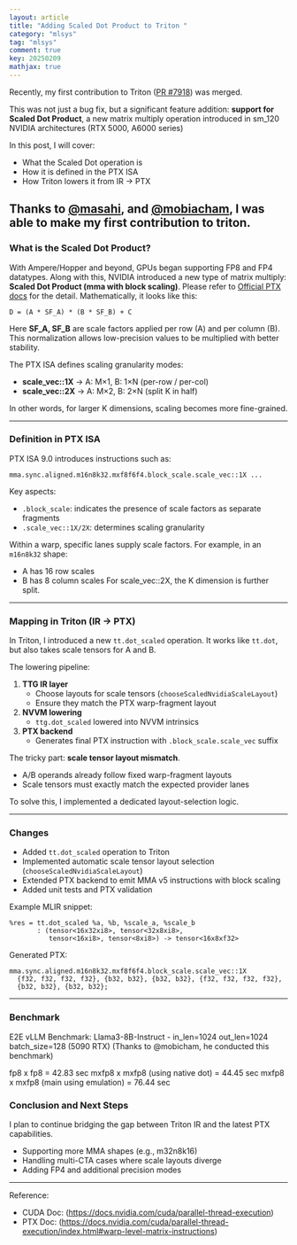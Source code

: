 ```yaml
---
layout: article
title: "Adding Scaled Dot Product to Triton "
category: "mlsys"
tag: "mlsys"
comment: true
key: 20250209
mathjax: true
---
```


Recently, my first contribution to Triton ([PR #7918](https://github.com/triton-lang/triton/pull/7918)) was merged.

This was not just a bug fix, but a significant feature addition: **support for Scaled Dot Product**, a new matrix multiply operation introduced in sm_120 NVIDIA architectures (RTX 5000, A6000 series)

In this post, I will cover:
- What the Scaled Dot operation is
- How it is defined in the PTX ISA
- How Triton lowers it from IR → PTX

Thanks to [@masahi](https://github.com/masahi), and [@mobiacham](https://github.com/mobicham), I was able to make my first contribution to triton.
---

### What is the Scaled Dot Product?
With Ampere/Hopper and beyond, GPUs began supporting FP8 and FP4 datatypes. Along with this, NVIDIA introduced a new type of matrix multiply: **Scaled Dot Product (mma with block scaling)**.
Please refer to [Official PTX docs](https://docs.nvidia.com/cuda/parallel-thread-execution/index.html#warp-level-matrix-instructions) for the detail.
Mathematically, it looks like this:
```
D = (A * SF_A) * (B * SF_B) + C
```

Here **SF_A, SF_B** are scale factors applied per row (A) and per column (B). This normalization allows low-precision values to be multiplied with better stability.

The PTX ISA defines scaling granularity modes:
- **scale_vec::1X** → A: M×1, B: 1×N (per-row / per-col)
- **scale_vec::2X** → A: M×2, B: 2×N (split K in half)

In other words, for larger K dimensions, scaling becomes more fine-grained.

---

### Definition in PTX ISA
PTX ISA 9.0 introduces instructions such as:
```
mma.sync.aligned.m16n8k32.mxf8f6f4.block_scale.scale_vec::1X ...
```

Key aspects:
- `.block_scale`: indicates the presence of scale factors as separate fragments
- `.scale_vec::1X/2X`: determines scaling granularity

Within a warp, specific lanes supply scale factors. For example, in an `m16n8k32` shape:
- A has 16 row scales
- B has 8 column scales
For scale_vec::2X, the K dimension is further split.

---

### Mapping in Triton (IR → PTX)
In Triton, I introduced a new `tt.dot_scaled` operation. It works like `tt.dot`, but also takes scale tensors for A and B.

The lowering pipeline:
1. **TTG IR layer**
   - Choose layouts for scale tensors (`chooseScaledNvidiaScaleLayout`)
   - Ensure they match the PTX warp-fragment layout
2. **NVVM lowering**
   - `ttg.dot_scaled` lowered into NVVM intrinsics
3. **PTX backend**
   - Generates final PTX instruction with `.block_scale.scale_vec` suffix

The tricky part: **scale tensor layout mismatch**.
- A/B operands already follow fixed warp-fragment layouts
- Scale tensors must exactly match the expected provider lanes

To solve this, I implemented a dedicated layout-selection logic.

---

### Changes
- Added `tt.dot_scaled` operation to Triton
- Implemented automatic scale tensor layout selection (`chooseScaledNvidiaScaleLayout`)
- Extended PTX backend to emit MMA v5 instructions with block scaling
- Added unit tests and PTX validation

Example MLIR snippet:
```mlir
%res = tt.dot_scaled %a, %b, %scale_a, %scale_b
       : (tensor<16x32xi8>, tensor<32x8xi8>,
          tensor<16xi8>, tensor<8xi8>) -> tensor<16x8xf32>
```

Generated PTX:
```ptx
mma.sync.aligned.m16n8k32.mxf8f6f4.block_scale.scale_vec::1X
  {f32, f32, f32, f32}, {b32, b32}, {b32, b32}, {f32, f32, f32, f32},
  {b32, b32}, {b32, b32};
```

---

### Benchmark
E2E vLLM Benchmark: Llama3-8B-Instruct - in_len=1024 out_len=1024 batch_size=128 (5090 RTX)
(Thanks to @mobicham, he conducted this benchmark)

fp8 x fp8 = 42.83 sec
mxfp8 x mxfp8 (using native dot) = 44.45 sec
mxfp8 x mxfp8 (main using emulation) = 76.44 sec


### Conclusion and Next Steps

I plan to continue bridging the gap between Triton IR and the latest PTX capabilities.

- Supporting more MMA shapes (e.g., m32n8k16)
- Handling multi-CTA cases where scale layouts diverge
- Adding FP4 and additional precision modes

---

Reference:

- CUDA Doc: (https://docs.nvidia.com/cuda/parallel-thread-execution)
- PTX Doc: (https://docs.nvidia.com/cuda/parallel-thread-execution/index.html#warp-level-matrix-instructions)